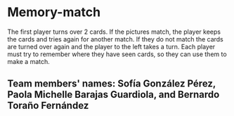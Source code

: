 # Memory-match
 The first player turns over 2 cards. If the pictures match, the player keeps the cards and tries again for another match. If they do not match the cards are turned over again and the player to the left takes a turn. Each player must try to remember where they have seen cards, so they can use them to make a match.

 ## Team members' names: Sofía González Pérez, Paola Michelle Barajas Guardiola, and Bernardo Toraño Fernández
